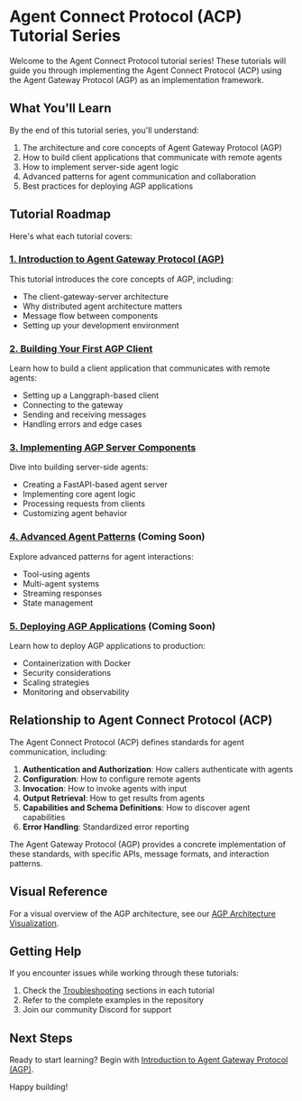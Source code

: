 # Agent Connect Protocol (ACP) Tutorial Series

Welcome to the Agent Connect Protocol tutorial series! These tutorials will guide you through implementing the Agent Connect Protocol (ACP) using the Agent Gateway Protocol (AGP) as an implementation framework.

## What You'll Learn

By the end of this tutorial series, you'll understand:

1. The architecture and core concepts of Agent Gateway Protocol (AGP)
2. How to build client applications that communicate with remote agents
3. How to implement server-side agent logic
4. Advanced patterns for agent communication and collaboration
5. Best practices for deploying AGP applications

## Tutorial Roadmap

Here's what each tutorial covers:

### [1. Introduction to Agent Gateway Protocol (AGP)](01-intro-to-agp.md)

This tutorial introduces the core concepts of AGP, including:
- The client-gateway-server architecture
- Why distributed agent architecture matters
- Message flow between components
- Setting up your development environment

### [2. Building Your First AGP Client](02-first-agp-client.md)

Learn how to build a client application that communicates with remote agents:
- Setting up a Langgraph-based client
- Connecting to the gateway
- Sending and receiving messages
- Handling errors and edge cases

### [3. Implementing AGP Server Components](03-agp-server.md)

Dive into building server-side agents:
- Creating a FastAPI-based agent server
- Implementing core agent logic
- Processing requests from clients
- Customizing agent behavior

### [4. Advanced Agent Patterns](04-advanced-patterns.md) (Coming Soon)

Explore advanced patterns for agent interactions:
- Tool-using agents
- Multi-agent systems
- Streaming responses
- State management

### [5. Deploying AGP Applications](05-deployment.md) (Coming Soon)

Learn how to deploy AGP applications to production:
- Containerization with Docker
- Security considerations
- Scaling strategies
- Monitoring and observability

## Relationship to Agent Connect Protocol (ACP)

The Agent Connect Protocol (ACP) defines standards for agent communication, including:

1. **Authentication and Authorization**: How callers authenticate with agents
2. **Configuration**: How to configure remote agents
3. **Invocation**: How to invoke agents with input
4. **Output Retrieval**: How to get results from agents
5. **Capabilities and Schema Definitions**: How to discover agent capabilities
6. **Error Handling**: Standardized error reporting

The Agent Gateway Protocol (AGP) provides a concrete implementation of these standards, with specific APIs, message formats, and interaction patterns.

## Visual Reference

For a visual overview of the AGP architecture, see our [AGP Architecture Visualization](agp-architecture.md).

## Getting Help

If you encounter issues while working through these tutorials:

1. Check the [Troubleshooting](#troubleshooting) sections in each tutorial
2. Refer to the complete examples in the repository
3. Join our community Discord for support

## Next Steps

Ready to start learning? Begin with [Introduction to Agent Gateway Protocol (AGP)](01-intro-to-agp.md).

Happy building! 